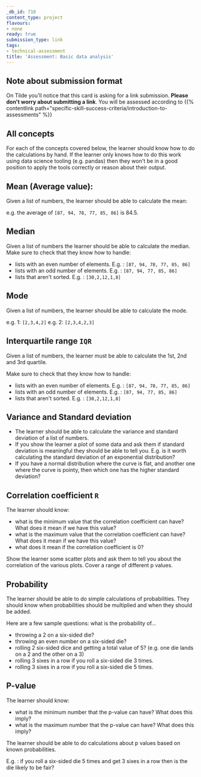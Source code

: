```yaml
---
_db_id: 710
content_type: project
flavours:
- none
ready: true
submission_type: link
tags:
- technical-assessment
title: 'Assessment: Basic data analysis'
---
```


## Note about submission format

On Tilde you'll notice that this card is asking for a link submission. **Please don't worry about submitting a link**. You will be assessed according to {{% contentlink path="specific-skill-success-criteria/introduction-to-assessments" %}}

## All concepts

For each of the concepts covered below, the learner should know how to do the calculations by hand. If the learner only knows how to do this work using data science tooling (e.g. pandas) then they won't be in a good position to apply the tools correctly or reason about their output.

## Mean (Average value):

Given a list of numbers, the learner should be able to calculate the mean:

e.g. the average of `[87, 94, 78, 77, 85, 86]` is 84.5.

## Median

Given a list of numbers the learner should be able to calculate the median. Make sure to check that they know how to handle:

- lists with an even number of elements. E.g. : `[87, 94, 78, 77, 85, 86]`
- lists with an odd number of elements. E.g. : `[87, 94, 77, 85, 86]`
- lists that aren't sorted. E.g. : `[30,2,12,1,8]`

## Mode

Given a list of numbers, the learner should be able to calculate the mode.

e.g. 1: `[2,3,4,2]`
e.g. 2: `[2,3,4,2,3]`

## Interquartile range `IQR`

Given a list of numbers, the learner must be able to calculate the 1st, 2nd and 3rd quartile.

Make sure to check that they know how to handle:

- lists with an even number of elements. E.g. : `[87, 94, 78, 77, 85, 86]`
- lists with an odd number of elements. E.g. : `[87, 94, 77, 85, 86]`
- lists that aren't sorted. E.g. : `[30,2,12,1,8]`

## Variance and Standard deviation

- The learner should be able to calculate the variance and standard deviation of a list of numbers.
- If you show the learner a plot of some data and ask them if standard deviation is meaningful they should be able to tell you. E.g. is it worth calculating the standard deviation of an exponential distribution?
- If you have a normal distribution where the curve is flat, and another one where the curve is pointy, then which one has the higher standard deviation?

## Correlation coefficient `R`

The learner should know:
- what is the minimum value that the correlation coefficient can have? What does it mean if we have this value?
- what is the maximum value that the correlation coefficient can have? What does it mean if we have this value?
- what does it mean if the correlation coefficient is 0?

Show the learner some scatter plots and ask them to tell you about the correlation of the various plots. Cover a range of different p values.

## Probability

The learner should be able to do simple calculations of probabilities. They should know when probabilities should be multiplied and when they should be added.

Here are a few sample questions: what is the probability of...
- throwing a 2 on a six-sided die?
- throwing an even number on a six-sided die?
- rolling 2 six-sided dice and getting a total value of 5? (e.g. one die lands on a 2 and the other on a 3)
- rolling 3 sixes in a row if you roll a six-sided die 3 times.
- rolling 3 sixes in a row if you roll a six-sided die 5 times.

## P-value

The learner should know:
- what is the minimum number that the p-value can have? What does this imply?
- what is the maximum number that the p-value can have? What does this imply?

The learner should be able to do calculations about p values based on known probabilities.

E.g. : if you roll a six-sided die 5 times and get 3 sixes in a row then is the die likely to be fair?
